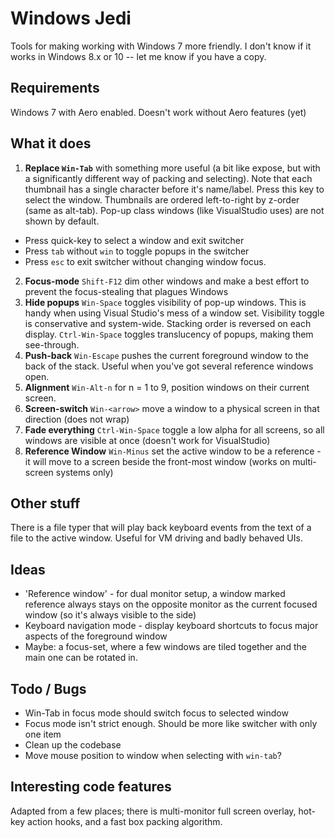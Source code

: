 Windows Jedi
============

Tools for making working with Windows 7 more friendly.
I don't know if it works in Windows 8.x or 10 -- let me know if you have a copy.

Requirements
------------
Windows 7 with Aero enabled. Doesn't work without Aero features (yet)

What it does
------------
 1. **Replace `Win-Tab`** with something more useful (a bit like expose, but with a significantly different way of packing
   and selecting). Note that each thumbnail has a single character before it's name/label. Press this key to select the window.
   Thumbnails are ordered left-to-right by z-order (same as alt-tab). Pop-up class windows (like
   VisualStudio uses) are not shown by default.
   * Press quick-key to select a window and exit switcher
   * Press `tab` without `win` to toggle popups in the switcher
   * Press `esc` to exit switcher without changing window focus.
 2. **Focus-mode** `Shift-F12` dim other windows and make a best effort to prevent the focus-stealing that plagues Windows
 3. **Hide popups**
    `Win-Space` toggles visibility of pop-up windows. This is handy when using Visual Studio's mess of
   a window set. Visibility toggle is conservative and system-wide. Stacking order is reversed on each display.
    `Ctrl-Win-Space` toggles translucency of popups, making them see-through.
 4. **Push-back** `Win-Escape` pushes the current foreground window to the back of the stack. Useful when you've got several reference windows open.
 5. **Alignment** `Win-Alt-n` for n = 1 to 9, position windows on their current screen.
 6. **Screen-switch** `Win-<arrow>` move a window to a physical screen in that direction (does not wrap)
 7. **Fade everything** `Ctrl-Win-Space` toggle a low alpha for all screens, so all windows are visible at once (doesn't work for VisualStudio)
 8. **Reference Window** `Win-Minus` set the active window to be a reference - it will move to a screen beside the front-most window (works on multi-screen systems only)

Other stuff
-----------
There is a file typer that will play back keyboard events from the text of a 
file to the active window. Useful for VM driving and badly behaved UIs.

Ideas
-----
 * 'Reference window' - for dual monitor setup, a window marked reference always stays on the opposite monitor
   as the current focused window (so it's always visible to the side)
 * Keyboard navigation mode - display keyboard shortcuts to focus major aspects of the foreground window
 * Maybe: a focus-set, where a few windows are tiled together and the main one can be rotated in.

Todo / Bugs
-----------
 * Win-Tab in focus mode should switch focus to selected window
 * Focus mode isn't strict enough. Should be more like switcher with only one item
 * Clean up the codebase
 * Move mouse position to window when selecting with `win-tab`?

Interesting code features
-------------------------
Adapted from a few places; there is multi-monitor full screen overlay, hot-key action hooks, and a fast box packing algorithm.
